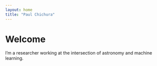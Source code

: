 ```yaml
---
layout: home
title: "Paul Chichura"
---
```


# Welcome
I’m a researcher working at the intersection of astronomy and machine learning.

